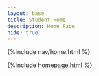 ```yaml
---
layout: base
title: Student Home 
description: Home Page
hide: true
---
```




{%include nav/home.html %}
<style>
</style>
<body>
  <div id="typedtext"></div>
</body>

{%include homepage.html %}
<!-- My journey starts here. -->
<!-- <script>
    window.onload = setInterval(musicLoop, 1000/10);
    let myAudio = new Audio();
    myAudio.src = 'ff7.wav';
    function musicLoop()
    {
        myAudio.play()
        if (myAudio.paused == true)
        {
            myAudio.play()
        }
    }
</script> -->
<script>
    var aText = new Array(
"Hi there! Welcome to my blog!"
)
var iSpeed = 100; // time delay of print out
var iIndex = 0; // start printing array at this posision
var iArrLength = aText[0].length; // the length of the text array
var iScrollAt = 20; // start scrolling up at this many lines
 
var iTextPos = 0; // initialise text position
var sContents = ''; // initialise contents variable
var iRow; // initialise current row
 
function typewriter()
{
 sContents =  ' ';
 iRow = Math.max(0, iIndex-iScrollAt);
 var destination = document.getElementById("typedtext");
 
 while ( iRow < iIndex ) {
  sContents += aText[iRow++] + '<br />';
 }
 destination.innerHTML = sContents + aText[iIndex].substring(0, iTextPos) + "_";
 if ( iTextPos++ == iArrLength ) {
  iTextPos = 0;
  iIndex++;
  if ( iIndex != aText.length ) {
   iArrLength = aText[iIndex].length;
   setTimeout("typewriter()", 500);
  }
 } else {
  setTimeout("typewriter()", iSpeed);
 }
}


typewriter();
</script>